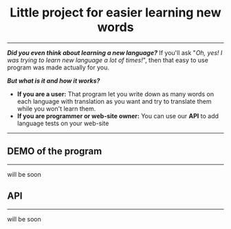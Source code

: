 <h1 align="center">Little project for easier learning new words</h1>

***
***Did you even think about learning a new language?*** If you'll ask "*Oh, yes! I was 
trying to learn new language a lot of times!*", then that easy to use program was made 
actually for you.

***But what is it and how it works?*** 

- **If you are a user:** That program let you write down as many words on 
each language with translation as you want and try to translate them while you won't 
learn them. 
- **If you are programmer or web-site owner:** You can use our **API** to add language
tests on your web-site
***
<h2>DEMO of the program</h2>

---
will be soon

<h2>API</h2>

---
will be soon